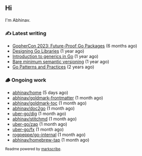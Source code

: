 ## Hi

I'm Abhinav.

### ✍️ Latest writing


- [GopherCon 2023: Future-Proof Go Packages](https://abhinavg.net/2023/09/27/future-proof-packages/) (6 months ago)
- [Designing Go Libraries](https://abhinavg.net/2022/12/06/designing-go-libraries/) (1 year ago)
- [Introduction to generics in Go](https://abhinavg.net/2022/11/23/generics-intro/) (1 year ago)
- [Bare minimum semantic versioning](https://abhinavg.net/2022/11/07/semver/) (1 year ago)
- [Go Patterns and Practices](https://abhinavg.net/2022/09/19/go-patterns-and-practices-talk/) (2 years ago)

### 🪵 Ongoing work


- [abhinav/home](https://github.com/abhinav/home) (5 days ago)
- [abhinav/goldmark-frontmatter](https://github.com/abhinav/goldmark-frontmatter) (1 month ago)
- [abhinav/goldmark-toc](https://github.com/abhinav/goldmark-toc) (1 month ago)
- [abhinav/doc2go](https://github.com/abhinav/doc2go) (1 month ago)
- [uber-go/dig](https://github.com/uber-go/dig) (1 month ago)
- [abhinav/stitchmd](https://github.com/abhinav/stitchmd) (1 month ago)
- [uber-go/zap](https://github.com/uber-go/zap) (1 month ago)
- [uber-go/fx](https://github.com/uber-go/fx) (1 month ago)
- [rogpeppe/go-internal](https://github.com/rogpeppe/go-internal) (1 month ago)
- [abhinav/homebrew-tap](https://github.com/abhinav/homebrew-tap) (1 month ago)

<sub>Readme powered by [markscribe](https://github.com/muesli/markscribe).</sub>
